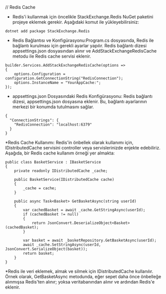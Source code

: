 // Redis Cache 
* Redis'i kullanmak için öncelikle StackExchange.Redis NuGet paketini projeye eklemek gerekir. Aşağıdaki komut ile yükleyebilirsiniz:
```razor
dotnet add package StackExchange.Redis

```
* Redis Bağlantısı ve Konfigürasyonu:Program.cs dosyasında, Redis ile bağlantı kurulması için gerekli ayarlar yapılır. Redis bağlantı dizesi appsettings.json dosyasından alınır ve AddStackExchangeRedisCache metodu ile Redis cache servisi eklenir.
```razor
builder.Services.AddStackExchangeRedisCache(options =>
{
    options.Configuration = configuration.GetConnectionString("RedisConnection");
    options.InstanceName = "YourAppCache:"; 
});
```
* appsettings.json Dosyasındaki Redis Konfigürasyonu: Redis bağlantı dizesi, appsettings.json dosyasına eklenir. Bu, bağlantı ayarlarının merkezi bir konumda tutulmasını sağlar.
```razor
{
  "ConnectionStrings": {
    "RedisConnection": "localhost:6379"
  }
}
```
*Redis Cache Kullanımı: Redis'in önbellek olarak kullanımı için, IDistributedCache servisini controller veya servislerinizde enjekte edebiliriz. Aşağıda, bir Redis cache kullanım örneği yer almakta:

```razor
public class BasketService : IBasketService
{
    private readonly IDistributedCache _cache;

    public BasketService(IDistributedCache cache)
    {
        _cache = cache;
    }

    public async Task<Basket> GetBasketAsync(string userId)
    {
        var cachedBasket = await _cache.GetStringAsync(userId);
        if (cachedBasket != null)
        {
            return JsonConvert.DeserializeObject<Basket>(cachedBasket);
        }

        var basket = await _basketRepository.GetBasketAsync(userId);
        await _cache.SetStringAsync(userId, JsonConvert.SerializeObject(basket));
        return basket;
    }
}

```
*Redis ile veri eklemek, almak ve silmek için IDistributedCache kullanılır. Örnek olarak, GetBasketAsync metodunda, eğer sepet daha önce önbelleğe alınmışsa Redis'ten alınır; yoksa veritabanından alınır ve ardından Redis'e eklenir.
